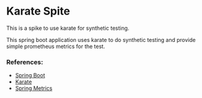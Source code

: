 # Karate Spite

This is a spike to use karate for synthetic testing. 

This spring boot application uses karate to do synthetic testing and provide simple prometheus metrics for the test.

### References:
* [Spring Boot](https://spring.io/projects/spring-boot)
* [Karate](https://github.com/intuit/karate)
* [Spring Metrics](https://docs.spring.io/spring-metrics/docs/current/public/prometheus)